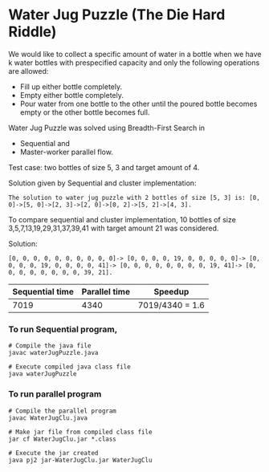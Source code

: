 # Water Jug Puzzle (The Die Hard Riddle)

We would like to collect a specific amount of water in a bottle when we have k water bottles with prespecified capacity and only the following operations are allowed:
* Fill up either bottle completely.
* Empty either bottle completely.
* Pour water from one bottle to the other until the poured bottle becomes empty or the other bottle becomes full.


Water Jug Puzzle was solved using Breadth-First Search in 

* Sequential and 
* Master-worker parallel flow. 

Test case: two bottles of size 5, 3 and target amount of 4. 

Solution given by Sequential and cluster implementation:
```
The solution to water jug puzzle with 2 bottles of size [5, 3] is: [0, 0]->[5, 0]->[2, 3]->[2, 0]->[0, 2]->[5, 2]->[4, 3].
```

To compare sequential and cluster implementation, 10 bottles of size 3,5,7,13,19,29,31,37,39,41 with target amount 21 was considered.

Solution: 
```
[0, 0, 0, 0, 0, 0, 0, 0, 0, 0]-> [0, 0, 0, 0, 19, 0, 0, 0, 0, 0]-> [0, 0, 0, 0, 19, 0, 0, 0, 0, 41]-> [0, 0, 0, 0, 0, 0, 0, 0, 19, 41]-> [0, 0, 0, 0, 0, 0, 0, 0, 39, 21].
```


 Sequential time | Parallel time| Speedup
---|---|---
7019|4340|7019/4340 = 1.6
 
 


### To run Sequential program,

```
# Compile the java file
javac waterJugPuzzle.java

# Execute compiled java class file
java waterJugPuzzle
```

### To run parallel program
```
# Compile the parallel program
javac WaterJugClu.java

# Make jar file from compiled class file
jar cf WaterJugClu.jar *.class

# Execute the jar created
java pj2 jar-WaterJugClu.jar WaterJugClu 
```
